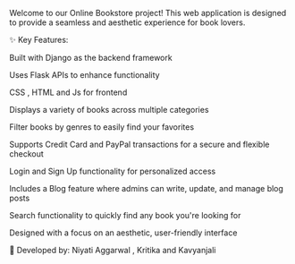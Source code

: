 Welcome to our Online Bookstore project! This web application is designed to provide a seamless and aesthetic experience for book lovers.

✨ Key Features:

Built with Django as the backend framework

Uses Flask APIs to enhance functionality

CSS , HTML and Js for frontend 

Displays a variety of books across multiple categories

Filter books by genres to easily find your favorites

Supports Credit Card and PayPal transactions for a secure and flexible checkout

Login and Sign Up functionality for personalized access

Includes a Blog feature where admins can write, update, and manage blog posts

Search functionality to quickly find any book you're looking for

Designed with a focus on an aesthetic, user-friendly interface

👥 Developed by:
Niyati Aggarwal , Kritika and Kavyanjali 
